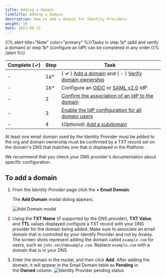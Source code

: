 ```yaml
---
title: Adding a domain
linkTitle: Adding a domain
description: How to add a domain for Identity Providers. 
weight: 10
date: 2021-08-12
---
```


{{% alert title="Note" color="primary" %}}Tasks in step 1a\* (add and verify a domain) or step 1b\* (configure an IdP) can be completed in any order.{{% /alert %}}

| Complete (**✓)** | Step | Task |
| --- | --- | --- |
| \- | 1a\* | ( **✓** ) [Add a domain](/docs/management_guide/configuring_and_managing_identity_providers/managing_domains/adding_a_domain/) and ( - ) [Verify domain ownership](/docs/management_guide/configuring_and_managing_identity_providers/managing_domains/verifying_domain_ownership/) |
| \- | 1b\* | Configure an [OIDC](/docs/management_guide/configuring_and_managing_identity_providers/managing_identity_provider_configuration/configuring_an_openid_connect_idp/) or [SAML v2.0](/docs/management_guide/configuring_and_managing_identity_providers/managing_identity_provider_configuration/configuring_a_saml_v2.0_idp/) IdP |
| \- | 2 | [Confirm the association of an IdP to the domain](/docs/management_guide/configuring_and_managing_identity_providers/enabling_identity_provider_configuration/confirming_the_association_of_an_idp_to_the_domain/) |
| \- | 3 | [Enable the IdP configuration for all domain users](/docs/management_guide/configuring_and_managing_identity_providers/enabling_identity_provider_configuration/enabling_idp_configuration_for_all_domain_users/) |
| \- | 4 | (_Optional_) [Add a subdomain](/docs/management_guide/configuring_and_managing_identity_providers/managing_domains/adding_a_subdomain/) |

At least one email domain used by the Identity Provider must be added to the org and domain ownership must be confirmed by a TXT record set on the domain's DNS that matches one that is displayed in the Platform.

We recommend that you check your DNS provider's documentation about specific configuration.

## To add a domain

1. From the _Identity Provider_ page click the **\+ Email Domain**.

    The **Add Domain** modal dialog appears.

    ![Add Domain modal](/Images/domain_add.png)
2. Using the **TXT Name** (if supported by the DNS provider), **TXT Value**, and **TTL** values displayed configure a TXT record with your DNS provider for the domain being added. Make sure to associate an email domain that is controlled by your Identify Provider and not by Axway. The screen shots represent adding the domain called `example.com` for users, such as `john.smith@example.com`. Replace `example.com` with a domain that is in your DNS.
3. Enter the domain in the modal, and then click **Add**. After adding the domain, it will appear in the Email Domain table as **Pending** in the **Owned** column.
    ![Identity Provider pending status](/Images/domain_check_txt_dropdown.png)
